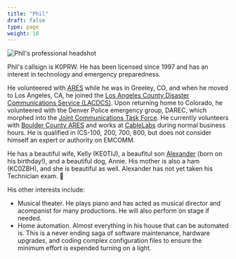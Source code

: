 ```yaml
---
title: "Phil"
draft: false
type: page
weight: 10
---
```


![Phil's professional headshot](/images/headshot-phil-cablelabs.jpg)

Phil's callsign is K0PRW. He has been licensed since 1997 and has an interest in technology and emergency preparedness.

<!--more-->

He volunteered with [ARES](http://www.arrl.org/ares) while he was in Greeley, CO, and when he moved to Los Angeles, CA, he joined the [Los Angeles County Disaster Communications Service (LACDCS)](https://lacdcs.org). Upon returning home to Colorado, he volunteered with the Denver Police emergency group, DAREC, which morphed into the [Joint Communications Task Force](https://jctf.us). He currently volunteers with [Boulder County ARES](https://bouldercountyares.org) and works at [CableLabs](https://www.cablelabs.com) during normal business hours. He is qualified in ICS-100, 200, 700, 800, but does not consider himself an expert or authority on EMCOMM.

He has a beautiful wife, Kelly (KE0TIJ), a beaufitul son [Alexander](https://watt.ws/agw) (born on his birthday!), and a beautiful dog, Annie. His mother is also a ham (KC0ZBH), and she is beautiful as well. Alexander has not yet taken his Technician exam. 👶

His other interests include:

* Musical theater. He plays piano and has acted as musical director and acompanist for many productions. He will also perform on stage if needed.
* Home automation. Almost everything in his house that can be automated is. This is a never ending saga of software maintenance, hardware upgrades, and coding complex configuration files to ensure the minimum effort is expended turning on a light.